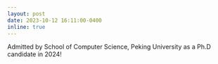 ```yaml
---
layout: post
date: 2023-10-12 16:11:00-0400
inline: true
---
```


Admitted by School of Computer Science, Peking University as a Ph.D candidate in 2024!